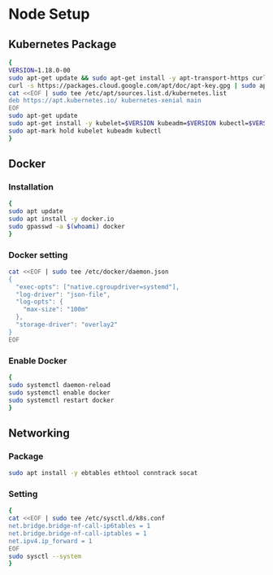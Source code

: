 # Node Setup

## Kubernetes Package

```bash
{
VERSION=1.18.0-00
sudo apt-get update && sudo apt-get install -y apt-transport-https curl
curl -s https://packages.cloud.google.com/apt/doc/apt-key.gpg | sudo apt-key add -
cat <<EOF | sudo tee /etc/apt/sources.list.d/kubernetes.list
deb https://apt.kubernetes.io/ kubernetes-xenial main
EOF
sudo apt-get update
sudo apt-get install -y kubelet=$VERSION kubeadm=$VERSION kubectl=$VERSION
sudo apt-mark hold kubelet kubeadm kubectl
}
```

## Docker

### Installation

```bash
{
sudo apt update
sudo apt install -y docker.io
sudo gpasswd -a $(whoami) docker
}
```

### Docker setting

```bash
cat <<EOF | sudo tee /etc/docker/daemon.json
{
  "exec-opts": ["native.cgroupdriver=systemd"],
  "log-driver": "json-file",
  "log-opts": {
    "max-size": "100m"
  },
  "storage-driver": "overlay2"
}
EOF
```

### Enable Docker

```bash
{
sudo systemctl daemon-reload
sudo systemctl enable docker
sudo systemctl restart docker
}
```

## Networking

### Package

```bash
sudo apt install -y ebtables ethtool conntrack socat
```

### Setting

```bash
{
cat <<EOF | sudo tee /etc/sysctl.d/k8s.conf
net.bridge.bridge-nf-call-ip6tables = 1
net.bridge.bridge-nf-call-iptables = 1
net.ipv4.ip_forward = 1
EOF
sudo sysctl --system
}
```